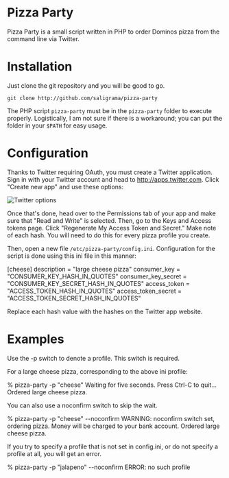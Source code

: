 # Pizza Party
Pizza Party is a small script written in PHP to order Dominos pizza from the command line via Twitter.

# Installation

Just clone the git repository and you will be good to go. 

    git clone http://github.com/saligrama/pizza-party

The PHP script `pizza-party` must be in the `pizza-party` folder to execute properly. Logistically, I am not sure if there is a workaround; you can put the folder in your `$PATH` for easy usage.

# Configuration

Thanks to Twitter requiring OAuth, you must create a Twitter application. Sign in with your Twitter account and head to http://apps.twitter.com. Click "Create new app" and use these options:

![Twitter options](https://i.imgur.com/uEBD71Z.png)

Once that's done, head over to the Permissions tab of your app and make sure that "Read and Write" is selected. Then, go to the Keys and Access tokens page. Click "Regenerate My Access Token and Secret." Make note of each hash. You will need to do this for every pizza profile you create.

Then, open a new file `/etc/pizza-party/config.ini`. Configuration for the script is done using this ini file in this manner:

   [cheese]
   description = "large cheese pizza"
   consumer_key = "CONSUMER_KEY_HASH_IN_QUOTES"
   consumer_key_secret = "CONSUMER_KEY_SECRET_HASH_IN_QUOTES"
   access_token = "ACCESS_TOKEN_HASH_IN_QUOTES"
   access_token_secret = "ACCESS_TOKEN_SECRET_HASH_IN_QUOTES"

Replace each hash value with the hashes on the Twitter app website.

# Examples

Use the -p switch to denote a profile. This switch is required.

For a large cheese pizza, corresponding to the above ini profile:

   % pizza-party -p "cheese"
   Waiting for five seconds. Press Ctrl-C to quit...
   Ordered large cheese pizza.

You can also use a noconfirm switch to skip the wait.

   % pizza-party -p "cheese" --noconfirm
   WARNING: noconfirm switch set, ordering pizza. Money will be charged to your bank account.
   Ordered large cheese pizza.

If you try to specify a profile that is not set in config.ini, or do not specify a profile at all, you will get an error.

   % pizza-party -p "jalapeno" --noconfirm
   ERROR: no such profile
